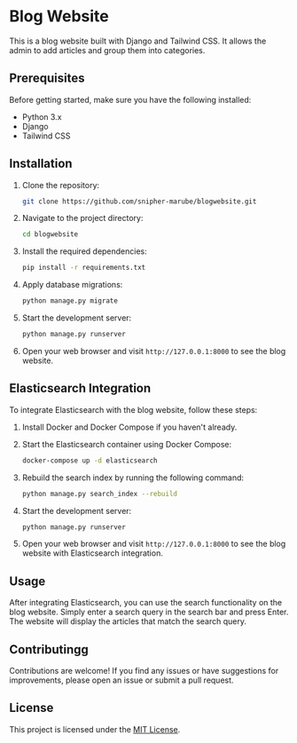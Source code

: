 # Blog Website

This is a blog website built with Django and Tailwind CSS. It allows the admin to add articles and group them into categories.

## Prerequisites

Before getting started, make sure you have the following installed:

- Python 3.x
- Django
- Tailwind CSS

## Installation

1. Clone the repository:

    ```bash
    git clone https://github.com/snipher-marube/blogwebsite.git
    ```

2. Navigate to the project directory:

    ```bash
    cd blogwebsite
    ```

3. Install the required dependencies:

    ```bash
    pip install -r requirements.txt
    ```

4. Apply database migrations:

    ```bash
    python manage.py migrate
    ```

5. Start the development server:

    ```bash
    python manage.py runserver
    ```

6. Open your web browser and visit `http://127.0.0.1:8000` to see the blog website.

## Elasticsearch Integration
To integrate Elasticsearch with the blog website, follow these steps:

1. Install Docker and Docker Compose if you haven't already.

2. Start the Elasticsearch container using Docker Compose:

    ```bash
    docker-compose up -d elasticsearch
    ```

3. Rebuild the search index by running the following command:

    ```bash
    python manage.py search_index --rebuild
    ```

4. Start the development server:

    ```bash
    python manage.py runserver
    ```

5. Open your web browser and visit `http://127.0.0.1:8000` to see the blog website with Elasticsearch integration.

## Usage

After integrating Elasticsearch, you can use the search functionality on the blog website. Simply enter a search query in the search bar and press Enter. The website will display the articles that match the search query.


## Contributingg

Contributions are welcome! If you find any issues or have suggestions for improvements, please open an issue or submit a pull request.


## License

This project is licensed under the [MIT License](LICENSE).
